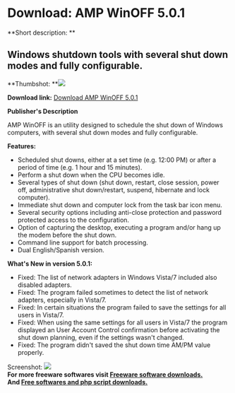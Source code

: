 # Download: AMP WinOFF 5.0.1

**Short description: **

## Windows shutdown tools with several shut down modes and fully configurable.

  
**Thumbshot: **![](http://www.freewarefiles.com/screenshot/ampwinoff_md.gif)   
  
**Download link:** [Download AMP WinOFF 5.0.1](http://freesoftwares.boysofts.com/AMP-WinOFF_program_45117.html)  
  

**Publisher's Description**  
  

AMP WinOFF is an utility designed to schedule the shut down of Windows
computers, with several shut down modes and fully configurable.

**Features:**

  * Scheduled shut downs, either at a set time (e.g. 12:00 PM) or after a period of time (e.g. 1 hour and 15 minutes). 
  * Perform a shut down when the CPU becomes idle. 
  * Several types of shut down (shut down, restart, close session, power off, administrative shut down/restart, suspend, hibernate and lock computer). 
  * Immediate shut down and computer lock from the task bar icon menu. 
  * Several security options including anti-close protection and password protected access to the configuration. 
  * Option of capturing the desktop, executing a program and/or hang up the modem before the shut down. 
  * Command line support for batch processing. 
  * Dual English/Spanish version. 

**What's New in version 5.0.1:**

  * Fixed: The list of network adapters in Windows Vista/7 included also disabled adapters. 
  * Fixed: The program failed sometimes to detect the list of network adapters, especially in Vista/7. 
  * Fixed: In certain situations the program failed to save the settings for all users in Vista/7. 
  * Fixed: When using the same settings for all users in Vista/7 the program displayed an User Account Control confirmation before activating the shut down planning, even if the settings wasn't changed. 
  * Fixed: The program didn't saved the shut down time AM/PM value properly. 

  
  
Screenshot: ![](http://www.freewarefiles.com/screenshot/ampwinoff.gif)  
**For more freeware softwares visit [Freeware software downloads.](http://freesoftwares.boysofts.com/)**   
**And [Free softwares and php script downloads.](http://www.boysofts.com/)**

